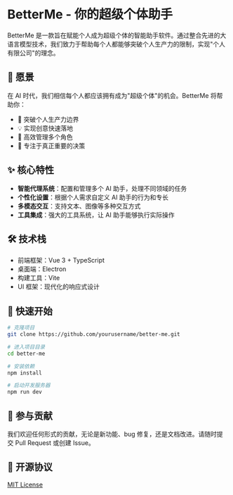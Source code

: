 # BetterMe - 你的超级个体助手

BetterMe 是一款旨在赋能个人成为超级个体的智能助手软件。通过整合先进的大语言模型技术，我们致力于帮助每个人都能够突破个人生产力的限制，实现"个人有限公司"的理念。

## 🌟 愿景

在 AI 时代，我们相信每个人都应该拥有成为"超级个体"的机会。BetterMe 将帮助你：

- 🚀 突破个人生产力边界
- 💡 实现创意快速落地
- 🔄 高效管理多个角色
- 🎯 专注于真正重要的决策

## ✨ 核心特性

- **智能代理系统**：配置和管理多个 AI 助手，处理不同领域的任务
- **个性化设置**：根据个人需求自定义 AI 助手的行为和专长
- **多模态交互**：支持文本、图像等多种交互方式
- **工具集成**：强大的工具系统，让 AI 助手能够执行实际操作

## 🛠️ 技术栈

- 前端框架：Vue 3 + TypeScript
- 桌面端：Electron
- 构建工具：Vite
- UI 框架：现代化的响应式设计

## 🚀 快速开始

```bash
# 克隆项目
git clone https://github.com/yourusername/better-me.git

# 进入项目目录
cd better-me

# 安装依赖
npm install

# 启动开发服务器
npm run dev
```

## 🤝 参与贡献

我们欢迎任何形式的贡献，无论是新功能、bug 修复，还是文档改进。请随时提交 Pull Request 或创建 Issue。

## 📜 开源协议

[MIT License](LICENSE)
